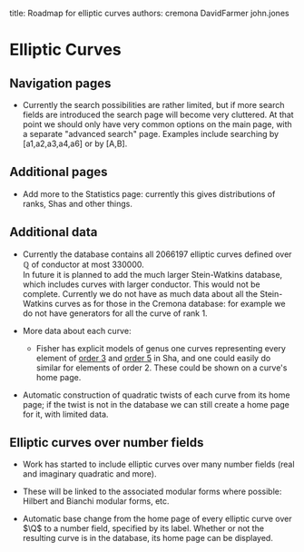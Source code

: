 title: Roadmap for elliptic curves
authors:
    cremona
    DavidFarmer
    john.jones

Elliptic Curves
===============

Navigation pages
----------------

- Currently the search possibilities are rather limited, but if more search fields are introduced the search page will become very cluttered.  At that point we should only have very common options on the main page, with a separate "advanced search" page.  Examples include searching by [a1,a2,a3,a4,a6] or by [A,B].

Additional pages
----------------

- Add more to the Statistics page: currently this gives distributions of ranks, Shas and other things.
       
Additional data
---------------
- Currently the database contains all 2066197 elliptic curves defined over $\mathbb{Q}$ of conductor at most 330000.  
In future it is planned to add the much larger Stein-Watkins database, which includes curves with larger conductor.  This would not be complete.  Currently we do not have as much data about all the Stein-Watkins curves as for those in the Cremona database: for example we do not have generators for all the curve of rank 1.

- More data about each curve:  
 
  - Fisher has explicit models of genus one curves representing every element of [order 3](https://www.dpmms.cam.ac.uk/~taf1000/g1data/order3.html) and [order 5](https://www.dpmms.cam.ac.uk/~taf1000/g1data/order5.html) in Sha, and one could easily do similar for elements of order 2.  These could be shown on a curve's home page.

 - Automatic construction of quadratic twists of each curve from its home page; if the twist is not in the database we can still create a home page for it, with limited data.

Elliptic curves over number fields
----------------------------------

- Work has started to include elliptic curves over many number fields (real and imaginary quadratic and more).

- These will be linked to the associated modular forms where possible: Hilbert and Bianchi modular forms, etc.

- Automatic base change from the home page of every elliptic curve over $\Q$ to a number field, specified by its label.  Whether or not the resulting curve is in the database, its home page can be displayed.
